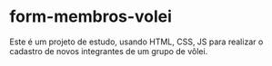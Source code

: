 # form-membros-volei
Este é um projeto de estudo, usando HTML, CSS, JS para realizar o cadastro de novos integrantes de um grupo de vôlei.


